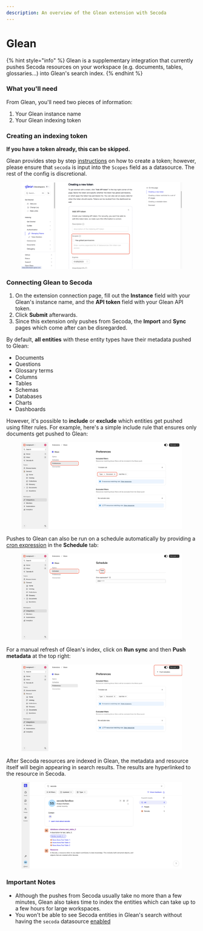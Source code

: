 ```yaml
---
description: An overview of the Glean extension with Secoda
---
```


# Glean

{% hint style="info" %}
Glean is a supplementary integration that currently pushes Secoda resources on your workspace (e.g. documents, tables, glossaries...) into Glean's search index.
{% endhint %}

### What you'll need

From Glean, you'll need two pieces of information:

1. Your Glean instance name
2. Your Glean indexing token

### Creating an indexing token

**If you have a token already, this can be skipped.**&#x20;

Glean provides step by step [instructions](https://developers.glean.com/indexing/authentication/managing-tokens) on how to create a token; however, please ensure that `secoda` is input into the `Scopes` field as a datasource. The rest of the config is discretional.

<figure><img src="../.gitbook/assets/image (137).png" alt=""><figcaption></figcaption></figure>

### Connecting Glean to Secoda

1. On the extension connection page, fill out the **Instance** field with your Glean's instance name, and the **API token** field with your Glean API token.&#x20;
2. Click **Submit** afterwards.&#x20;
3. Since this extension only pushes from Secoda, the **Import** and **Sync** pages which come after can be disregarded.

By default, **all** **entities** with these entity types have their metadata pushed to Glean:

* Documents
* Questions
* Glossary terms
* Columns
* Tables
* Schemas
* Databases
* Charts
* Dashboards

However, it's possible to **include** or **exclude** which entities get pushed using filter rules. For example, here's a simple include rule that ensures only documents get pushed to Glean:

<figure><img src="../.gitbook/assets/image (130).png" alt=""><figcaption></figcaption></figure>

Pushes to Glean can also be run on a schedule automatically by providing a [cron expression](https://crontab.guru/) in the **Schedule** tab:

<figure><img src="../.gitbook/assets/image (136).png" alt=""><figcaption></figcaption></figure>

For a manual refresh of Glean's index, click on **Run sync** and then **Push metadata** at the top right:

<figure><img src="../.gitbook/assets/image (134).png" alt=""><figcaption></figcaption></figure>

After Secoda resources are indexed in Glean, the metadata and resource itself will begin appearing in search results. The results are hyperlinked to the resource in Secoda.

<figure><img src="../.gitbook/assets/image (135).png" alt=""><figcaption></figcaption></figure>

### Important Notes

* Although the pushes from Secoda usually take no more than a few minutes, Glean also takes time to index the entities which can take up to a few hours for large workspaces.
* You won't be able to see Secoda entities in Glean's search without having the `secoda` datasource [enabled](https://glean.redoc.ly/docs/indexing_api/indexing_api_getting_started/#enable-search-results-for-the-datasource)
